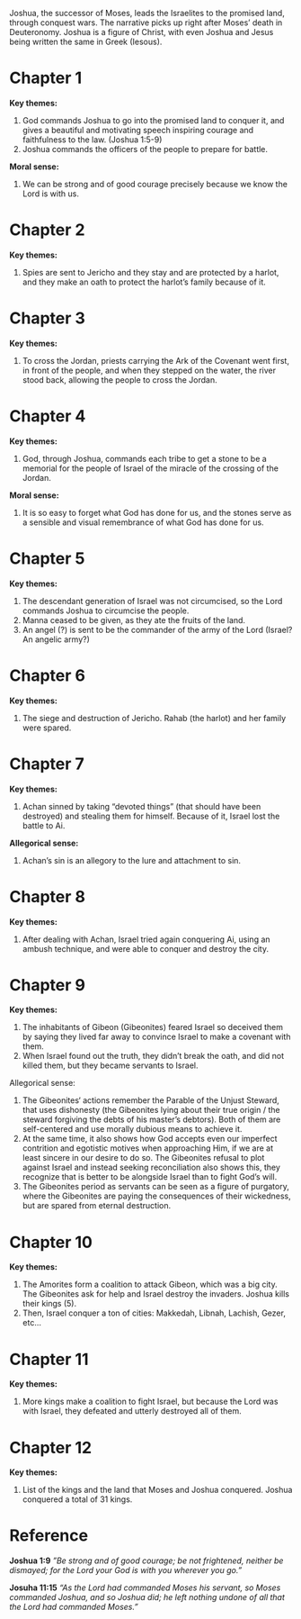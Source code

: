 Joshua, the successor of Moses, leads the Israelites to the promised land, through conquest wars. The narrative picks up right after Moses’ death in Deuteronomy. Joshua is a figure of Christ, with even Joshua and Jesus being written the same in Greek (Iesous). 
# Chapter 1
**Key themes:**
1. God commands Joshua to go into the promised land to conquer it, and gives a beautiful and motivating speech inspiring courage and faithfulness to the law. (Joshua 1:5-9)
2. Joshua commands the officers of the people to prepare for battle.

**Moral sense:**
1. We can be strong and of good courage precisely because we know the Lord is with us.
# Chapter 2
**Key themes:**
1. Spies are sent to Jericho and they stay and are protected by a harlot, and they make an oath to protect the harlot’s family because of it.
# Chapter 3
**Key themes:**
1. To cross the Jordan, priests carrying the Ark of the Covenant went first, in front of the people, and when they stepped on the water, the river stood back, allowing the people to cross the Jordan.
# Chapter 4
**Key themes:**
1. God, through Joshua, commands each tribe to get a stone to be a memorial for the people of Israel of the miracle of the crossing of the Jordan.

**Moral sense:**
1. It is so easy to forget what God has done for us, and the stones serve as a sensible and visual remembrance of what God has done for us.
# Chapter 5
**Key themes:**
1. The descendant generation of Israel was not circumcised, so the Lord commands Joshua to circumcise the people.
2. Manna ceased to be given, as they ate the fruits of the land.
3. An angel (?) is sent to be the commander of the army of the Lord (Israel? An angelic army?)

# Chapter 6
**Key themes:**
1. The siege and destruction of Jericho. Rahab (the harlot) and her family were spared.
# Chapter 7
**Key themes:**
1. Achan sinned by taking “devoted things” (that should have been destroyed) and stealing them for himself. Because of it, Israel lost the battle to Ai.

**Allegorical sense:**
1. Achan’s sin is an allegory to the lure and attachment to sin.
# Chapter 8
**Key themes:**
1. After dealing with Achan, Israel tried again conquering Ai, using an ambush technique, and were able to conquer and destroy the city.
# Chapter 9
**Key themes:**
1. The inhabitants of Gibeon (Gibeonites) feared Israel so deceived them by saying they lived far away to convince Israel to make a covenant with them.
2. When Israel found out the truth, they didn’t break the oath, and did not killed them, but they became servants to Israel.

Allegorical sense:
1. The Gibeonites‘ actions remember the Parable of the Unjust Steward, that uses dishonesty (the Gibeonites lying about their true origin / the steward forgiving the debts of his master’s debtors). Both of them are self-centered and use morally dubious means to achieve it. 
2. At the same time, it also shows how God accepts even our imperfect contrition and egotistic motives when approaching Him, if we are at least sincere in our desire to do so. The Gibeonites refusal to plot against Israel and instead seeking reconciliation also shows this, they recognize that is better to be alongside Israel than to fight God’s will.
3. The Gibeonites period as servants can be seen as a figure of purgatory, where the Gibeonites are paying the consequences of their wickedness, but are spared from eternal destruction. 
# Chapter 10
**Key themes:**
1. The Amorites form a coalition to attack Gibeon, which was a big city. The Gibeonites ask for help and Israel destroy the invaders. Joshua kills their kings (5).
2. Then, Israel conquer a ton of cities: Makkedah, Libnah, Lachish, Gezer, etc…
# Chapter 11
**Key themes:**
1. More kings make a coalition to fight Israel, but because the Lord was with Israel, they defeated and utterly destroyed all of them.
# Chapter 12
**Key themes:**
1. List of the kings and the land that Moses and Joshua conquered. Joshua conquered a total of 31 kings.

# Reference
**Joshua 1:9**
*”Be strong and of good courage; be not frightened, neither be dismayed; for the Lord your God is with you wherever you go.”*

**Josuha 11:15**
*“As the Lord had commanded Moses his servant, so Moses commanded Joshua, and so Joshua did; he left nothing undone of all that the Lord had commanded Moses.”*